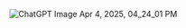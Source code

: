 
![ChatGPT Image Apr 4, 2025, 04_24_01 PM](https://github.com/user-attachments/assets/8aaff314-4d46-4f99-aa08-d0bb633460da)
